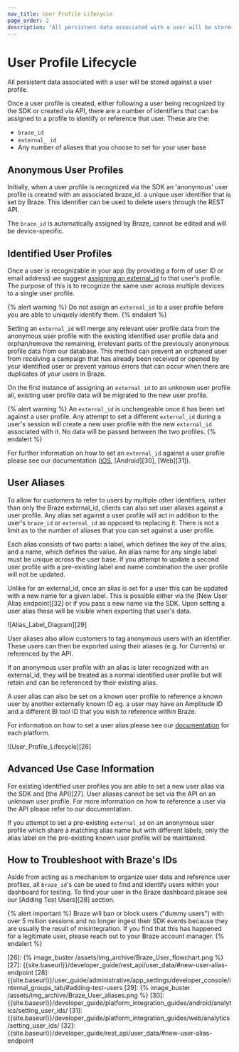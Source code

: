 ```yaml
---
nav_title: User Profile Lifecycle
page_order: 2
description: "All persistent data associated with a user will be stored against a user profile. Once a user profile is created, either following a user being recognized by the SDK or created via API, there are a number of identifiers that can be assigned to a profile to identify or reference that user."
---
```


# User Profile Lifecycle

All persistent data associated with a user will be stored against a user profile.

Once a user profile is created, either following a user being recognized by the SDK or created via API, there are a number of identifiers that can be assigned to a profile to identify or reference that user. These are the:

* `braze_id`
* `external_ id`
* Any number of aliases that you choose to set for your user base

## Anonymous User Profiles

Initially, when a user profile is recognized via the SDK an 'anonymous' user profile is created with an associated braze_id: a unique user identifier that is set by Braze. This identifier can be used to delete users through the REST API.

The `braze_id` is automatically assigned by Braze, cannot be edited and will be device-specific.

## Identified User Profiles

Once a user is recognizable in your app (by providing a form of user ID or email address) we suggest [assigning an external_id][23] to that user's profile. The purpose of this is to recognize the same user across multiple devices to a single user profile.

{% alert warning %}
Do not assign an `external_id` to a user profile before you are able to uniquely identify them.
{% endalert %} 

Setting an `external_id` will merge any relevant user profile data from the anonymous user profile with the existing identified user profile data and orphan/remove the remaining, irrelevant parts of the previously anonymous profile data from our database. This method can prevent an orphaned user from receiving a campaign that has already been received or opened by your identified user or prevent various errors that can occur when there are duplicates of your users in Braze.

On the first instance of assigning an `external_id` to an unknown user profile all, existing user profile data will be migrated to the new user profile.

{% alert warning %}
An `external_id` is unchangeable once it has been set against a user profile. Any attempt to set a different `external_id` during a user's session will create a new user profile with the new `external_id` associated with it. No data will be passed between the two profiles.
{% endalert %}

For further information on how to set an `external_id` against a user profile please see our documentation ([iOS][24], [Android][30], [Web][31]).

## User Aliases

To allow for customers to refer to users by multiple other identifiers, rather than only the Braze external_id, clients can also set user aliases against a user profile. Any alias set against a user profile will act in addition to the user's `braze_id` or `external_id` as opposed to replacing it. There is not a limit as to the number of aliases that you can set against a user profile.

Each alias consists of two parts: a label, which defines the key of the alias, and a name, which defines the value. An alias name for any single label must be unique across the user base. If you attempt to update a second user profile with a pre-existing label and name combination the user profile will not be updated.

Unlike for an external_id, once an alias is set for a user this can be updated with a new name for a given label. This is possible either via the [New User Alias endpoint][32] or if you pass a new name via the SDK. Upon setting a user alias these will be visible when exporting that user's data.

![Alias_Label_Diagram][29]

User aliases also allow customers to tag anonymous users with an identifier. These users can then be exported using their aliases (e.g. for Currents) or referenced by the API.

If an anonymous user profile with an alias is later recognized with an external_id, they will be treated as a normal identified user profile but will retain and can be referenced by their existing alias.

A user alias can also be set on a known user profile to reference a known user by another externally known ID eg. a user may have an Amplitude ID and a different BI tool ID that you wish to reference within Braze.

For information on how to set a user alias please see our [documentation][25] for each platform.

![User_Profile_Lifecycle][26]

## Advanced Use Case Information

For existing identified user profiles you are able to set a new user alias via the SDK and [the API][27]. User aliases cannot be set via the API on an unknown user profile.  For more information on how to reference a user via the API please refer to our documentation.

If you attempt to set a pre-existing `external_id` on an anonymous user profile which share a matching alias name but with different labels, only the alias label on the pre-existing known user profile will be maintained.

## How to Troubleshoot with Braze's IDs

Aside from acting as a mechanism to organize user data and reference user profiles, all `braze_id`'s can be used to find and identify users within your dashboard for testing. To find your user in the Braze dashboard please see our [Adding Test Users][28] section.

{% alert important %}
Braze will ban or block users ("dummy users") with over 5 million sessions and no longer ingest their SDK events because they are usually the result of misintegration. If you find that this has happened for a legitimate user, please reach out to your Braze account manager.
{% endalert %}

[23]: {{site.baseurl}}/developer_guide/platform_integration_guides/ios/analytics/setting_user_ids/#assigning-a-user-id
[24]: {{site.baseurl}}/developer_guide/platform_integration_guides/ios/analytics/setting_user_ids/
[25]: {{site.baseurl}}/developer_guide/home/
[26]: {% image_buster /assets/img_archive/Braze_User_flowchart.png %}
[27]: {{site.baseurl}}/developer_guide/rest_api/user_data/#new-user-alias-endpoint
[28]: {{site.baseurl}}/user_guide/administrative/app_settings/developer_console/internal_groups_tab/#adding-test-users
[29]: {% image_buster /assets/img_archive/Braze_User_aliases.png %}
[30]: {{site.baseurl}}/developer_guide/platform_integration_guides/android/analytics/setting_user_ids/
[31]: {{site.baseurl}}/developer_guide/platform_integration_guides/web/analytics/setting_user_ids/
[32]: {{site.baseurl}}/developer_guide/rest_api/user_data/#new-user-alias-endpoint

